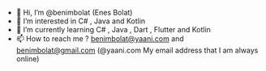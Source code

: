 - 👋 Hi, I’m @benimbolat (Enes Bolat)
- 👀 I’m interested in C# , Java and Kotlin  
- 🌱 I’m currently learning C# , Java , Dart , Flutter and Kotlin
- 📫 How to reach me ? benimbolat@yaani.com and benimbolat@gmail.com (@yaani.com My email address that I am always online)

<!---
benimbolat/benimbolat is a ✨ special ✨ repository because its `README.md` (this file) appears on your GitHub profile.
You can click the Preview link to take a look at your changes.
--->
